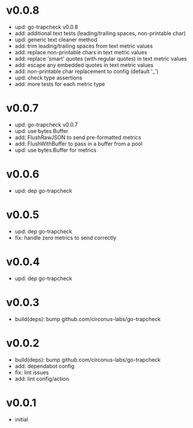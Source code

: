 # v0.0.8

* upd: go-trapcheck v0.0.8
* add: additional text tests (leading/trailing spaces, non-printable char)
* upd: generic text cleaner method
* add: trim leading/trailing spaces from text metric values
* add: replace non-printable chars in text metric values
* add: replace 'smart' quotes (with regular quotes) in text metric values
* add: escape any embedded quotes in text metric values
* add: non-printable char replacement to config (default '_')
* upd: check type assertions
* add: more tests for each metric type

# v0.0.7

* upd: go-trapcheck v0.0.7
* upd: use bytes.Buffer
* add: FlushRawJSON to send pre-formatted metrics
* add: FlushWithBuffer to pass in a buffer from a pool
* upd: use bytes.Buffer for metrics

# v0.0.6

* upd: dep go-trapcheck

# v0.0.5

* upd: dep go-trapcheck
* fix: handle zero metrics to send correctly

# v0.0.4

* upd: dep go-trapcheck

# v0.0.3

* build(deps): bump github.com/circonus-labs/go-trapcheck

# v0.0.2

* build(deps): bump github.com/circonus-labs/go-trapcheck
* add: dependabot config
* fix: lint issues
* add: lint config/action

# v0.0.1

* initial
